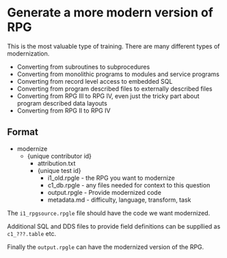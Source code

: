 # Generate a more modern version of RPG

This is the most valuable type of training.  There are many different types of modernization.  

- Converting from subroutines to subprocedures
- Converting from monolithic programs to modules and service programs
- Converting from record level access to embedded SQL
- Converting from program described files to externally described files
- Converting from RPG III to RPG IV, even just the tricky part about program described data layouts
- Converting from RPG II to RPG IV

## Format

- modernize
  - {unique contributor id}
    - attribution.txt
    - {unique test id}
      - i1_old.rpgle - the RPG you want to modernize
      - c1_db.rpgle - any files needed for context to this question
      - output.rpgle - Provide modernized code
      - metadata.md - difficulty, language, transform, task

The `i1_rpgsource.rpgle` file should have the code we want modernized.  

Additional SQL and DDS files to provide field definitions can be suppllied as `c1_???.table` etc.

Finally the `output.rpgle` can have the modernized version of the RPG.
